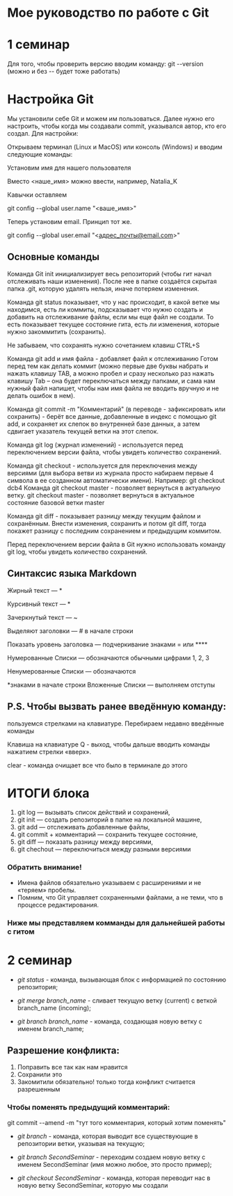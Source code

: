 # Мое руководство по работе с Git

# 1 семинар

Для того, чтобы проверить версию вводим команду: git --version (можно и без -- будет тоже работать)

# Настройка Git

Мы установили себе Git и можем им пользоваться. 
Далее нужно его настроить, чтобы когда мы создавали commit, указывался автор, кто его создал.
Для настройки:

Открываем терминал (Linux и MacOS) или консоль (Windows) и вводим следующие команды:
 
 Установим имя для нашего пользователя
 
 Вместо <наше_имя> можно ввести, например, Natalia_K
 
 Кавычки оставляем

 git config --global user.name "<ваше_имя>"

 Теперь установим email. Принцип тот же.

 git config --global user.email "<адрес_почты@email.com>"

## Основные команды

Команда Git init инициализирует весь репозиторий (чтобы гит начал отслеживать наши изменения). После нее в папке создаётся скрытая папка .git, которую удалять нельзя, иначе потеряем изменения.

Команда git status показывает, что у нас происходит, в какой ветке мы находимся, есть ли коммиты, подсказывает что нужно создать и добавить на отслеживание файлы, если мы еще файл не создали. То есть показывает текущее состояние гита, есть ли изменения, которые нужно закоммитить
(сохранить).

Не забываем, что сохранять нужно сочетанием клавиш CTRL+S

Команда git add и имя файла - добавляет файл к отслеживанию Готом перед тем как делать коммит (можно первые две буквы набрать и нажать клавишу TAB, а можно пробел и сразу несколько раз нажать клавишу Tab – она будет переключаться между папками, и сама нам нужный файл напишет, чтобы нам имя файла не вводить вручную и не делать ошибок в нем).

Команда git commit -m "Комментарий" (в переводе - зафиксировать или сохранить) - берёт все данные, добавленные в индекс с помощью git add, и сохраняет их
слепок во внутренней базе данных, а затем сдвигает указатель текущей ветки на этот слепок.

Команда git log (журнал изменений) - используется перед переключением версии файла, чтобы увидеть
количество сохранений.

Команда git checkout - используется для переключения между версиями (для выбора ветви из журнала просто набираем первые 4 символа в ее созданном автоматически имени). 
Например:
git checkout dcb4
Команда git checkout master - позволяет вернуться в актуальную ветку.
git checkout master - позволяет вернуться в актуальное состояние базовой ветки master

Команда git diff - показывает разницу между текущим файлом
и сохранённым. Внести изменения, сохранить и потом git diff, тогда покажет разницу с последним сохранением и предыдущим коммитом. 

Перед переключением версии файла в Git
нужно использовать команду git log, чтобы увидеть
количество сохранений.

## Синтаксис языка Markdown

Жирный текст — *
 
 Курсивный текст — *
 
 Зачеркнутый текст — ~
 
 Выделяют заголовки — # в начале строки

Показать уровень заголовка —
подчеркивание знаками = или ****

Нумерованные Списки — обозначаются
обычными цифрами 1, 2, 3
 
 Ненумерованные Списки — обозначаются

*знаками в начале строки
 Вложенные Списки — выполняем отступы

## P.S. Чтобы вызвать ранее введённую команду:
пользуемся стрелками на клавиатуре.
Перебираем недавно введённые команды

Клавиша на клавиатуре Q - выход, чтобы дальше вводить команды
нажатием стрелки «вверх».

clear - команда очищает все что было в терминале до этого

# ИТОГИ блока

1. git log — вызывать список действий и сохранений,
2. git init — создать репозиторий в папке на локальной машине,
3. git add — отслеживать добавленные файлы,
4. git commit + комментарий — сохранить текущее состояние,
5. git diff — показать разницу между версиями,
6. git chechout — переключиться между разными версиями

### Обратить внимание!
* Имена файлов обязательно указываем с расширениями и не «теряем» пробелы. 
* Помним, что Git управляет сохраненными файлами, а не теми, что в процессе редактирования.

### Ниже мы представляем комманды для дальнейшей работы с гитом

# 2 семинар

* *git status* - команда, вызывающая блок с информацией по состоянию репозитория;


* *git merge branch_name* - сливает текущую ветку (current) с веткой  branch_name (incoming);

* *git branch branch_name* - команда, создающая новую ветку с именем branch_name;

## Разрешение конфликта:

1. Поправить все так как нам нравится
2. Сохранили это
3. Закомитили обязательно! только тогда конфликт считается разрешенным


### Чтобы поменять предыдущий комментарий:

git commit --amend -m "тут того комментария, который хотим поменять"


* *git branch*  - команда, которая выводит все существующие в репозитории ветки, указывая на текущую;

* *git branch SecondSeminar* - переходим создаем новую ветку с именем SecondSeminar (имя можно любое, это просто пример);

* *git checkout SecondSeminar* - команда, которая переводит нас в новую ветку SecondSeminar, которую мы создали 


